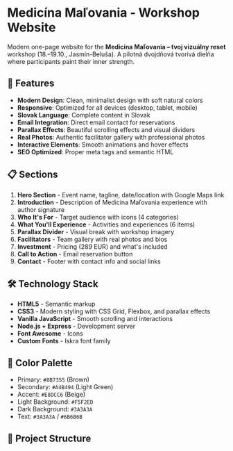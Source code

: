 # Medicína Maľovania - Workshop Website

Modern one-page website for the **Medicína Maľovania – tvoj vizuálny reset** workshop (18.–19.10., Jasmín-Beluša). A pilotná dvojdňová tvorivá dielňa where participants paint their inner strength.

## 🎨 Features

- **Modern Design**: Clean, minimalist design with soft natural colors
- **Responsive**: Optimized for all devices (desktop, tablet, mobile)
- **Slovak Language**: Complete content in Slovak
- **Email Integration**: Direct email contact for reservations
- **Parallax Effects**: Beautiful scrolling effects and visual dividers
- **Real Photos**: Authentic facilitator gallery with professional photos
- **Interactive Elements**: Smooth animations and hover effects
- **SEO Optimized**: Proper meta tags and semantic HTML

## 📋 Sections

1. **Hero Section** - Event name, tagline, date/location with Google Maps link
2. **Introduction** - Description of Medicína Maľovania experience with author signature
3. **Who It's For** - Target audience with icons (4 categories)
4. **What You'll Experience** - Activities and experiences (6 items)
5. **Parallax Divider** - Visual break with workshop imagery
6. **Facilitators** - Team gallery with real photos and bios
7. **Investment** - Pricing (289 EUR) and what's included
8. **Call to Action** - Email reservation button
9. **Contact** - Footer with contact info and social links

## 🛠 Technology Stack

- **HTML5** - Semantic markup
- **CSS3** - Modern styling with CSS Grid, Flexbox, and parallax effects
- **Vanilla JavaScript** - Smooth scrolling and interactions
- **Node.js + Express** - Development server
- **Font Awesome** - Icons
- **Custom Fonts** - Iskra font family

## 🎨 Color Palette

- Primary: `#8B7355` (Brown)
- Secondary: `#A4B494` (Light Green)  
- Accent: `#E8DCC6` (Beige)
- Light Background: `#F5F2ED`
- Dark Background: `#3A3A3A`
- Text: `#3A3A3A` / `#6B6B6B`

## 📁 Project Structure
